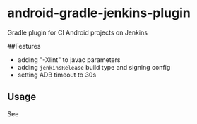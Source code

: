 # android-gradle-jenkins-plugin
Gradle plugin for CI Android projects on Jenkins

##Features
- adding "-Xlint" to javac parameters
- adding `jenkinsRelease` build type and signing config
- setting ADB timeout to 30s

## Usage
See
